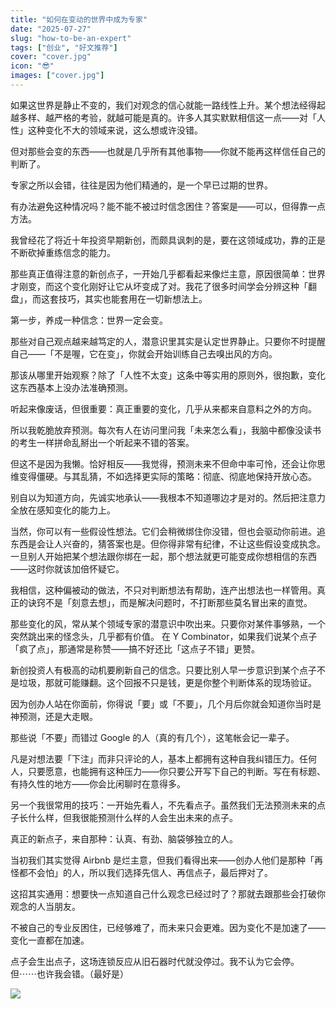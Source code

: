 ```yaml
---
title: "如何在变动的世界中成为专家"
date: "2025-07-27"
slug: "how-to-be-an-expert"
tags: ["创业", "好文推荐"]
cover: "cover.jpg"
icon: "😎"
images: ["cover.jpg"]
---
```

如果这世界是静止不变的，我们对观念的信心就能一路线性上升。某个想法经得起越多样、越严格的考验，就越可能是真的。许多人其实默默相信这一点——对「人性」这种变化不大的领域来说，这么想或许没错。



但对那些会变的东西——也就是几乎所有其他事物——你就不能再这样信任自己的判断了。



专家之所以会错，往往是因为他们精通的，是一个早已过期的世界。



有办法避免这种情况吗？能不能不被过时信念困住？答案是——可以，但得靠一点方法。



我曾经花了将近十年投资早期新创，而颇具讽刺的是，要在这领域成功，靠的正是不断砍掉重练信念的能力。



那些真正值得注意的新创点子，一开始几乎都看起来像烂主意，原因很简单：世界才刚变，而这个变化刚好让它从坏变成了对。我花了很多时间学会分辨这种「翻盘」，而这套技巧，其实也能套用在一切新想法上。



第一步，养成一种信念：世界一定会变。



那些对自己观点越来越笃定的人，潜意识里其实是认定世界静止。只要你不时提醒自己——「不是喔，它在变」，你就会开始训练自己去嗅出风的方向。



那该从哪里开始观察？除了「人性不太变」这条中等实用的原则外，很抱歉，变化这东西基本上没办法准确预测。



听起来像废话，但很重要：真正重要的变化，几乎从来都来自意料之外的方向。



所以我乾脆放弃预测。每次有人在访问里问我「未来怎么看」，我脑中都像没读书的考生一样拼命乱掰出一个听起来不错的答案。



但这不是因为我懒。恰好相反——我觉得，预测未来不但命中率可怜，还会让你思维变得僵硬。与其乱猜，不如选择更实际的策略：彻底、彻底地保持开放心态。



别自以为知道方向，先诚实地承认——我根本不知道哪边才是对的。然后把注意力全放在感知变化的能力上。



当然，你可以有一些假设性想法。它们会稍微绑住你没错，但也会驱动你前进。追东西是会让人兴奋的，猜答案也是。但你得非常有纪律，不让这些假设变成执念。
一旦别人开始把某个想法跟你绑在一起，那个想法就更可能变成你想相信的东西——这时你就该加倍怀疑它。



我相信，这种偏被动的做法，不只对判断想法有帮助，连产出想法也一样管用。真正的诀窍不是「刻意去想」，而是解决问题时，不打断那些莫名冒出来的直觉。



那些变化的风，常从某个领域专家的潜意识中吹出来。只要你对某件事够熟，一个突然跳出来的怪念头，几乎都有价值。
在 Y Combinator，如果我们说某个点子「疯了点」，那通常是称赞——搞不好还比「这点子不错」更赞。



新创投资人有极高的动机要刷新自己的信念。只要比别人早一步意识到某个点子不是垃圾，那就可能赚翻。这个回报不只是钱，更是你整个判断体系的现场验证。



因为创办人站在你面前，你得说「要」或「不要」，几个月后你就会知道你当时是神预测，还是大走眼。



那些说「不要」而错过 Google 的人（真的有几个），这笔帐会记一辈子。



凡是对想法要「下注」而非只评论的人，基本上都拥有这种自我纠错压力。任何人，只要愿意，也能拥有这种压力——你只要公开写下自己的判断。写在有标题、有持久性的地方——你会比闲聊时在意得多。



另一个我很常用的技巧：一开始先看人，不先看点子。虽然我们无法预测未来的点子长什么样，但我很能预测什么样的人会生出未来的点子。



真正的新点子，来自那种：认真、有劲、脑袋够独立的人。



当初我们其实觉得 Airbnb 是烂主意，但我们看得出来——创办人他们是那种「再怪都不会怕」的人，所以我们选择先信人、再信点子，最后押对了。



这招其实通用：想要快一点知道自己什么观念已经过时了？那就去跟那些会打破你观念的人当朋友。



不被自己的专业反困住，已经够难了，而未来只会更难。因为变化不是加速了——变化一直都在加速。



点子会生出点子，这场连锁反应从旧石器时代就没停过。我不认为它会停。
但⋯⋯也许我会错。（最好是）




![](https://prod-files-secure.s3.us-west-2.amazonaws.com/112d0858-5090-4d34-a606-b75eb8d65fd2/46476355-9cf3-4e99-9b7a-3531bc426380/1000202064.png?X-Amz-Algorithm=AWS4-HMAC-SHA256&X-Amz-Content-Sha256=UNSIGNED-PAYLOAD&X-Amz-Credential=ASIAZI2LB466RNGW6MAD%2F20250922%2Fus-west-2%2Fs3%2Faws4_request&X-Amz-Date=20250922T054433Z&X-Amz-Expires=3600&X-Amz-Security-Token=IQoJb3JpZ2luX2VjEJz%2F%2F%2F%2F%2F%2F%2F%2F%2F%2FwEaCXVzLXdlc3QtMiJHMEUCIAmIuhTQ2qW9DLutz3t3H49k9P0m5QdkPAcGFWDAepWbAiEA%2F2Wkqi0Pk37g7oC0rrAmrlwcUDbu8do4tSsy4RwKV5wq%2FwMIJRAAGgw2Mzc0MjMxODM4MDUiDIO8yjK4%2F1xdHpsFISrcA8u8hPXjfobi1wpYL25pV5gOi99mNK1sK2S5jMjI2TUYXwG88pvqdpW8%2B4jCTrdFODxkRKKhi5PW9mJ6N7w7DND%2BeaWRHi64%2Bj1%2B%2BXLhCm7ukQsrn77l0Vvc2bA%2BQ25v2JsGRCpYlLvT0JHLecyUFkHwyVv18E0gh4X62tLOHy58u7R8UXGZJWsKnwgn4PZoj0zXQY4L7LaLeq2jOMgMxiUZwdSYAZCgKWp6Q7Wz1EGznzfJEAdH04GLlhKHVDuTqbs0VVCinjdzAmAvEsn4apmqPitU0wwG8A5%2FoaIra1%2BhwCfGqMKAGByhBVx%2B7TeMDU1pVi9bGUEgP%2FDq5j4iv4B5uO0CD1NPDqJL%2FXy1zLVlWjIZP%2F4r1Q76m3qdPoizgedYeUoVHI8YRYzg2SmNRFU0C1BnrgIh7xbeJ81pej3SqpsHhJnoQwedbxaPtpfATb2kccHvzM2VHxBdxNk%2BKu3mtwYGCjA4JEKbmXm7zOtomvbNLjbH0QBsL0ygaQt8c22QEuGcgMWPaWWJ%2B1yON%2B1075ce9XRcMvVpflfLCOHF18oA6H2HYoIuoNHOklAGNha839LCwoQouAwNber13kgT8VInUbbGxIFO4Bk1A35rLFR3CkHlL7a%2BeLY%2FMIaTw8YGOqUB4nuMLZjYjYY365IfCgulYj5jB8qFR4UgdtlJ8SPURVxYuNs2Byr0sNblmR4EghMjN6Ue3m9sBSfDokoQXkGH7E4BK9GR1p67i55Dh75Ci76Ji0ASDrDJrTlZRr3%2FU44JWgdnJfTXyRVOORutAp9UmTeSpl%2BugzRRshVVz4DH7Ju4%2BemkuylEMp4JNsQJhy5S4fLuu4Jymfsu%2FojnUiyrIfNMtkZy&X-Amz-Signature=68ac2cce3a065c43e3d88c922367e189536017ed1913e42a1d52c608446879a0&X-Amz-SignedHeaders=host&x-amz-checksum-mode=ENABLED&x-id=GetObject)

